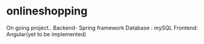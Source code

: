 # onlineshopping


On going project.. 
Backend- Spring framework
Database : mySQL
Frontend: Angular(yet to be implemented)

